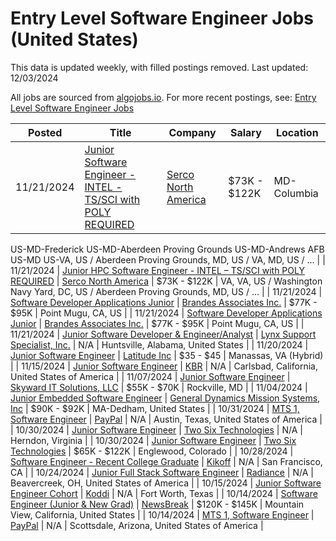 # Entry Level Software Engineer Jobs (United States)

This data is updated weekly, with filled postings removed. Last updated: 12/03/2024

All jobs are sourced from [algojobs.io](https://algojobs.io/). For more recent postings, see: [Entry Level Software Engineer Jobs](https://algojobs.io/new-grad-swe)

| Posted | Title | Company | Salary | Location |
| --- | --- | --- | --- | --- |
| 11/21/2024 | [Junior Software Engineer - INTEL - TS/SCI with POLY REQUIRED](https://algojobs.io/jobs/2324124) | [Serco North America](https://algojobs.io/company/sercous/) | $73K - $122K | MD-Columbia
US-MD-Frederick
US-MD-Aberdeen Proving Grounds
US-MD-Andrews AFB
US-MD
US-VA, US / Aberdeen Proving Grounds, MD, US / VA, MD, US / ... |
| 11/21/2024 | [Junior HPC Software Engineer - INTEL – TS/SCI with POLY REQUIRED](https://algojobs.io/jobs/2324262) | [Serco North America](https://algojobs.io/company/sercous/) | $73K - $122K | VA, VA, US / Washington Navy Yard, DC, US / Aberdeen Proving Grounds, MD, US / ... |
| 11/21/2024 | [Software Developer Applications Junior](https://algojobs.io/jobs/2445001) | [Brandes Associates Inc.](https://algojobs.io/company/brandesassociates/) | $77K - $95K | Point Mugu, CA, US |
| 11/21/2024 | [Software Developer Applications Junior](https://algojobs.io/jobs/2445007) | [Brandes Associates Inc.](https://algojobs.io/company/brandesassociates/) | $77K - $95K | Point Mugu, CA, US |
| 11/21/2024 | [Junior Software Developer & Engineer/Analyst](https://algojobs.io/jobs/2253477) | [Lynx Support Specialist, Inc.](https://algojobs.io/company/lynxsupport/) | N/A | Huntsville, Alabama, United States |
| 11/20/2024 | [Junior Software Engineer](https://algojobs.io/jobs/2246253) | [Latitude Inc](https://algojobs.io/company/latitudeinc/) | $35 - $45 | Manassas, VA (Hybrid) |
| 11/15/2024 | [Junior Software Engineer](https://algojobs.io/jobs/2216384) | [KBR](https://algojobs.io/company/kbr/) | N/A | Carlsbad, California, United States of America |
| 11/07/2024 | [Junior Software Engineer](https://algojobs.io/jobs/2155866) | [Skyward IT Solutions, LLC](https://algojobs.io/company/skywarditsolutions/) | $55K - $70K | Rockville, MD |
| 11/04/2024 | [Junior Embedded Software Engineer](https://algojobs.io/jobs/2419331) | [General Dynamics Mission Systems, Inc](https://algojobs.io/company/gdms/) | $90K - $92K | MA-Dedham, United States |
| 10/31/2024 | [MTS 1, Software Engineer](https://algojobs.io/jobs/2117202) | [PayPal](https://algojobs.io/company/paypal/) | N/A | Austin, Texas, United States of America |
| 10/30/2024 | [Junior Software Engineer](https://algojobs.io/jobs/2103798) | [Two Six Technologies](https://algojobs.io/company/twosixtechnologies/) | N/A | Herndon, Virginia |
| 10/30/2024 | [Junior Software Engineer](https://algojobs.io/jobs/2103800) | [Two Six Technologies](https://algojobs.io/company/twosixtechnologies/) | $65K - $122K | Englewood, Colorado |
| 10/28/2024 | [Software Engineer - Recent College Graduate](https://algojobs.io/jobs/2085522) | [Kikoff](https://algojobs.io/company/kikoff/) | N/A | San Francisco, CA |
| 10/24/2024 | [Junior Full Stack Software Engineer](https://algojobs.io/jobs/2070025) | [Radiance](https://algojobs.io/company/radiancetech/) | N/A | Beavercreek, OH, United States of America |
| 10/15/2024 | [Junior Software Engineer Cohort](https://algojobs.io/jobs/1997785) | [Koddi](https://algojobs.io/company/koddi/) | N/A | Fort Worth, Texas |
| 10/14/2024 | [Software Engineer (Junior & New Grad)](https://algojobs.io/jobs/1989707) | [NewsBreak](https://algojobs.io/company/newsbreak/) | $120K - $145K | Mountain View, California, United States |
| 10/14/2024 | [MTS 1, Software Engineer](https://algojobs.io/jobs/1995008) | [PayPal](https://algojobs.io/company/paypal/) | N/A | Scottsdale, Arizona, United States of America |
